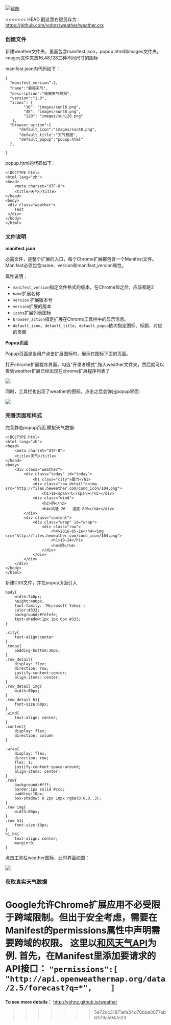 ![截图](./images/1.png "截图")

<<<<<<< HEAD
戳这里右键另存为：<https://github.com/yohnz/weather/weather.crx>


### 创建文件
新建weather文件夹，里面包含manifest.json，popup.html和images文件夹。images文件夹放16,48,128三种不同尺寸的图标

manifest.json内代码如下：
```
{
  "manifest_version":2,
  "name":"极简天气",
  "description":"极简天气预报",
  "version":"1.0",
  "icons": {
        "16": "images/sun16.png",
        "48": "images/sun48.png",
        "128": "images/sun128.png"
   },
  "browser_action":{
      "default_icon":"images/sun48.png",
      "default_title":"天气预报",
      "default_popup":"popup.html"
  },
   
}
```

popup.html的代码如下：
```
<!DOCTYPE html>
<html lang="zh">
<head>
    <meta charset="UTF-8">
    <title>天气</title>
</head>
<body>
 <div class="weather">    
    Test    
 </div>
</body>
</html>
```
### 文件说明

**manifest.json**

必需文件，是整个扩展的入口，每个Chrome扩展都包含一个Manifest文件。Manifest必须包含name、version和manifest_version属性。

属性说明：

- `manifest_version`指定文件格式的版本，在Chrome18之后，应该都是2
- `name`扩展名称
- `version` 扩展版本号
- `version`扩展的版本
- `icons`扩展列表图标
- `browser_action`指定扩展在Chrome工具栏中的显示信息。
- `default_icon`、`default_title`、`default_popup`依次指定图标、标题、对应的页面

**Popup页面**

Popup页面是当用户点击扩展图标时，展示在图标下面的页面。

打开chrome扩展程序界面，勾选"开发者模式",拖入weather文件夹，然后就可以看到weather扩展已经出现在chrome扩展程序列表了

![](./images/1.jpg)

同时，工具栏也出现了weather的图标，点击之后会弹出popup界面:

![](./images/2.jpg)


### 完善页面和样式
完善静态popup页面,模拟天气数据:
```
<!DOCTYPE html>
<html lang="zh">
<head>
    <meta charset="UTF-8">
    <title>天气</title>
</head>
<body>
    <div class="weather">
        <div class="today" id="today">
            <h1 class="city">厦门</h1>
            <div class="row_detail"><img src="http://files.heweather.com/cond_icon/104.png">
                <h1>19<span>℃</span></h1></div>
            <div class="wind">
                <h2>阴</h2>
                <h4>风速 20   湿度 89%</h4></div>
        </div>
        <div class="content">
            <div class="wrap" id="wrap">
                <div class="row">
                    <h4>2016-05-16</h4><img src="http://files.heweather.com/cond_icon/104.png">
                    <h1>19~24</h1>
                    <h4>阴</h4>
                </div>               
            </div>
        </div>
    </div>
</body>
</html>
```

新建CSS文件，并在popup页面引入
```
body{
    width:740px;
    height:400px;
    font-family: 'Microsoft Yahei';
    color:#333;
    background:#fefefe;
    text-shadow:1px 1px 6px #333;
}

.city{
    text-align:center
}
.today{
    padding-bottom:30px;
}
.row_detail{
    display: flex;
    direction: row;
    justify-content:center;
    align-items: center;
}
.row_detail img{
    width:80px;    
}
.row_detail h1{
    font-size:60px;
}
.wind{
    text-align: center;
}
.content{
    display: flex;
    direction: column
}

.wrap{
    display: flex;
    direction: row;
    flex: 1;
    justify-content:space-around;
    align-items: center;
}
.row{
    background:#fff;
    border:1px solid #ccc;
    padding:10px;
    box-shadow: 0 2px 10px rgba(0,0,0,.3);
}
.row img{
    width:80px;
}
.row h1{
    font-size:18px;
}
h1,h4{
    text-align: center;
    margin:0;
}

```
点击工具栏weather图标，此时界面如图：

![](./images/3.jpg)

### 获取真实天气数据
Google允许Chrome扩展应用不必受限于跨域限制。但出于安全考虑，需要在Manifest的permissions属性中声明需要跨域的权限。
这里以[和风天气API](http://www.heweather.com/)为例.
首先，在Manifest里添加要请求的API接口：
`
"permissions":[
     "http://api.openweathermap.org/data/2.5/forecast?q=*",   
  ]
`
=======
**To see more details：**
 http://yohnz.github.io/weather
>>>>>>> 5e72dc31871efa54d70bbe0077ab6379a5947e23
